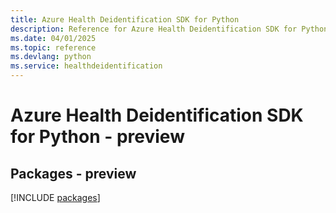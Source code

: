 ```yaml
---
title: Azure Health Deidentification SDK for Python
description: Reference for Azure Health Deidentification SDK for Python
ms.date: 04/01/2025
ms.topic: reference
ms.devlang: python
ms.service: healthdeidentification
---
```

# Azure Health Deidentification SDK for Python - preview
## Packages - preview
[!INCLUDE [packages](health-deidentification-index.md)]